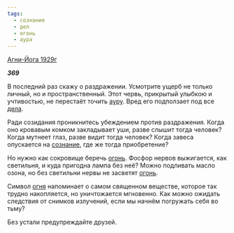 ```yaml
---
tags:
  - сознание
  - дел
  - огонь
  - аура
---
```

[Агни-Йога 1929г](https://127.0.0.1:4002/agni/1929)

___369___

В последний раз скажу о раздражении. Усмотрите ущерб не только личный, но и пространственный. Этот червь, прикрытый улыбкою и учтивостью, не перестаёт точить [ауру](../../../tags/#аура). Вред его подползает под все [дела](../../../tags/#дел).   

Ради созидания проникнитесь убеждением против раздражения. Когда оно кровавым комком закладывает уши, разве слышит тогда человек? Когда мутнеет глаз, разве видит тогда человек? Когда завеса опускается на [сознание](../../../tags/#сознание), где же тогда приобретение?   

Но нужно как сокровище беречь [огонь](../../../tags/#огонь). Фосфор нервов выжигается, как светильня, и куда пригодна лампа без неё? Можно подливать масло озона, но без светильни нервы не засветят [огонь](../../../tags/#огонь).   

Символ [огня](../../../tags/#огонь) напоминает о самом священном веществе, которое так трудно накопляется, но уничтожается мгновенно. Как можно ожидать следствия от снимков излучений, если мы начнём погружать себя во тьму?   

Без устали предупреждайте друзей.